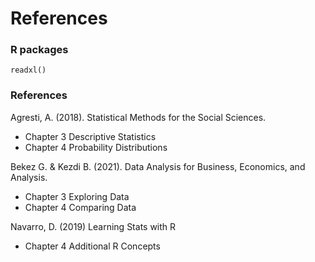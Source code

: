 # References

### R packages

`readxl()`

### References

Agresti, A. (2018). Statistical Methods for the Social Sciences.

* Chapter 3 Descriptive Statistics
* Chapter 4 Probability Distributions

Bekez G. & Kezdi B. (2021). Data Analysis for Business, Economics, and Analysis.

* Chapter 3 Exploring Data
* Chapter 4 Comparing Data

Navarro, D. (2019) Learning Stats with R

* Chapter 4 Additional R Concepts
